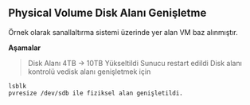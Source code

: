 ## Physical Volume Disk Alanı Genişletme
Örnek olarak sanallaltırma sistemi üzerinde yer alan VM baz alınmıştır.

**Aşamalar**
> Disk Alanı 4TB -> 10TB Yükseltildi
> Sunucu restart edildi
> Disk alanı kontrolü vedisk alanı genişletmek için

    lsblk
    pvresize /dev/sdb ile fiziksel alan genişletildi.

